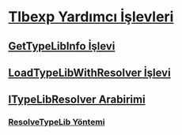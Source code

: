 # [Tlbexp Yardımcı İşlevleri](index.md)
## [GetTypeLibInfo İşlevi](gettypelibinfo-function.md)
## [LoadTypeLibWithResolver İşlevi](loadtypelibwithresolver-function.md)
## [ITypeLibResolver Arabirimi](itypelibresolver-interface.md)
### [ResolveTypeLib Yöntemi](resolvetypelib-method.md)
